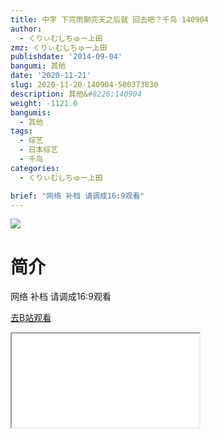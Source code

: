 ```yaml
---
title: 中字 下完雨聊完天之后就 回去吧？千鸟 140904
author:
  - くりぃむしちゅー上田
zmz: くりぃむしちゅー上田
publishdate: '2014-09-04'
bangumi: 其他
date: '2020-11-21'
slug: 2020-11-20-140904-500373830
description: 其他&#8226;140904
weight: -1121.0
bangumis:
  - 其他
tags:
  - 综艺
  - 日本综艺
  - 千鸟
categories:
  - くりぃむしちゅー上田

brief: "网络 补档 请调成16:9观看"
---
```

![](https://raw.githubusercontent.com/tcgriffith/owaraisite/master/static/tmpimg/21ef37bef164221242df57afd360b51f0a65bcd6.jpg.480.jpg)
# 简介  
网络
补档
请调成16:9观看  

[去B站观看](https://www.bilibili.com/video/av500373830/)
<div class ="resp-container"><iframe class="testiframe" src="//player.bilibili.com/player.html?aid=500373830"", scrolling="no", allowfullscreen="true" > </iframe></div> 
